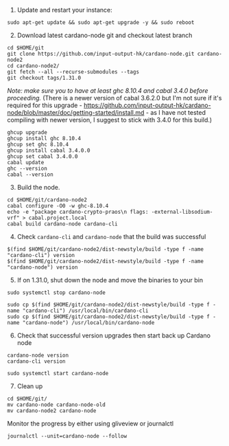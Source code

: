 1. Update and restart your instance:
```
sudo apt-get update && sudo apt-get upgrade -y && sudo reboot
```

2. Download latest cardano-node git and checkout latest branch
```
cd $HOME/git
git clone https://github.com/input-output-hk/cardano-node.git cardano-node2
cd cardano-node2/
git fetch --all --recurse-submodules --tags
git checkout tags/1.31.0
```

*Note: make sure you to have at least ghc 8.10.4 and cabal 3.4.0 before proceeding.*
(There is a newer version of cabal 3.6.2.0 but I'm not sure if it's required for this upgrade - https://github.com/input-output-hk/cardano-node/blob/master/doc/getting-started/install.md - as I have not tested compiling with newer version, I suggest to stick with 3.4.0 for this build.)
```
ghcup upgrade
ghcup install ghc 8.10.4
ghcup set ghc 8.10.4
ghcup install cabal 3.4.0.0
ghcup set cabal 3.4.0.0
cabal update
ghc --version
cabal --version
```

3. Build the node.
```
cd $HOME/git/cardano-node2
cabal configure -O0 -w ghc-8.10.4
echo -e "package cardano-crypto-praos\n flags: -external-libsodium-vrf" > cabal.project.local
cabal build cardano-node cardano-cli
```

4. Check `cardano-cli` and `cardano-node` that the build was successful
```
$(find $HOME/git/cardano-node2/dist-newstyle/build -type f -name "cardano-cli") version
$(find $HOME/git/cardano-node2/dist-newstyle/build -type f -name "cardano-node") version
```

5. If on 1.31.0, shut down the node and move the binaries to your bin
```
sudo systemctl stop cardano-node
```
```
sudo cp $(find $HOME/git/cardano-node2/dist-newstyle/build -type f -name "cardano-cli") /usr/local/bin/cardano-cli
sudo cp $(find $HOME/git/cardano-node2/dist-newstyle/build -type f -name "cardano-node") /usr/local/bin/cardano-node
```

6. Check that successful version upgrades then start back up Cardano node
```
cardano-node version
cardano-cli version
```
```
sudo systemctl start cardano-node
```

7. Clean up
```
cd $HOME/git/
mv cardano-node cardano-node-old
mv cardano-node2 cardano-node
```

Monitor the progress by either using gliveview or journalctl
```
journalctl --unit=cardano-node --follow 
```
